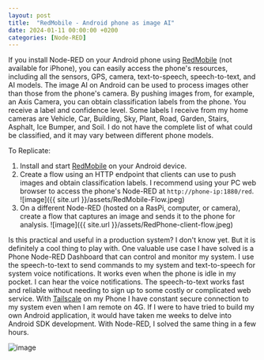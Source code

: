 ```yaml
---
layout: post
title:  "RedMobile - Android phone as image AI"
date: 2024-01-11 00:00:00 +0200
categories: [Node-RED]
---
```


If you install Node-RED on your Android phone using [RedMobile](https://play.google.com/store/apps/details?id=com.okhiroyuki.redmobile)  (not available for iPhone), you can easily access the phone's resources, including all the sensors, GPS, camera, text-to-speech, speech-to-text, and AI models.
The image AI on Android can be used to process images other than those from the phone's camera. By pushing images from, for example, an Axis Camera, you can obtain classification labels from the phone. You receive a label and confidence level.
Some labels I receive from my home cameras are Vehicle, Car, Building, Sky, Plant, Road, Garden, Stairs, Asphalt, Ice Bumper, and Soil. I do not have the complete list of what could be classified, and it may vary between different phone models.  

To Replicate:
1. Install and start [RedMobile](https://play.google.com/store/apps/details?id=com.okhiroyuki.redmobile) on your Android device.
2. Create a flow using an HTTP endpoint that clients can use to push images and obtain classification labels. I recommend using your PC web browser to access the phone's Node-RED at ```http://phone-ip:1880/red```.  
![image]({{ site.url }}/assets/RedMobile-Flow.jpeg)
4. On a different Node-RED (hosted on a RasPi, computer, or camera), create a flow that captures an image and sends it to the phone for analysis. 
![image]({{ site.url }}/assets/RedPhone-client-flow.jpeg)


Is this practical and useful in a production system? I don't know yet. But it is definitely a cool thing to play with. One valuable use case I have solved is a Phone Node-RED Dashboard that can control and monitor my system. I use the speech-to-text to send commands to my system and text-to-speech for system voice notifications. It works even when the phone is idle in my pocket. I can hear the voice notifications.  The speech-to-text works fast and reliable without needing to sign up to some costly or complicated web service.  With [Tailscale](https://tailscale.com/) on my Phone I have constant secure connection to my system even when I am remote on 4G.   If I were to have tried to build my own Android application, it would have taken me weeks to delve into Android SDK development. With Node-RED, I solved the same thing in a few hours.  

![image](https://api.aintegration.team/image/redmobile)
